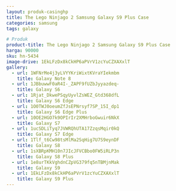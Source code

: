 ```yaml
---
layout: produk-casinghp
title: The Lego Ninjago 2 Samsung Galaxy S9 Plus Case
categories: samsung
tags: galaxy

# Produk
product-title: The Lego Ninjago 2 Samsung Galaxy S9 Plus Case
harga: 90000
sku: hn-5434
image-drive: 1EkLFzDx8kCkHP6aPVrV1zcYuCZXAXxlT
gallery:
  - url: 1WFNrMe4j3yLVYYKriWixtKVraYIekmbm
    title: Galaxy Note 8
  - url: 1JBbuwwF0aR4I-_ZAPF9fUZbJyyazdeq-
    title: Galaxy S6
  - url: 1Rjat_DkwePSqyUyvlZsWEZ_Gtd368dfL
    title: Galaxy S6 Edge
  - url: 1O0TWJ0oeumZfJsEPNrsyf7SP_15I_dp1
    title: Galaxy S6 Edge Plus
  - url: 10OE2HGO7k9OPIrIr2XMHrboGwuir6NkX
    title: Galaxy S7
  - url: 1ucSDLiTyq7JVWRQhUTA17ZzqsMqir0kQ
    title: Galaxy S7 Edge
  - url: 1Tlf_t6Cw98tsMlMa2SqHig7U7S9eynDF
    title: Galaxy S8
  - url: 1sXBRpKMH10n7JIcJFVCBbo0FW5iRLP3n
    title: Galaxy S8 Plus
  - url: 1e8urTKkVghdnCZpVG379fq5nTBMjnMak
    title: Galaxy S9
  - url: 1EkLFzDx8kCkHP6aPVrV1zcYuCZXAXxlT
    title: Galaxy S9 Plus
---
```

